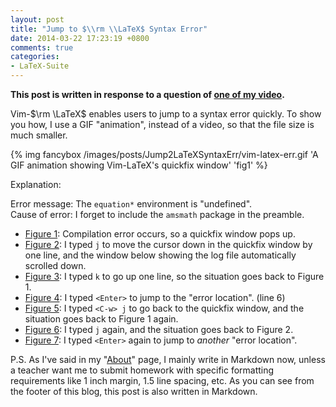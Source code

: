```yaml
---
layout: post
title: "Jump to $\\rm \\LaTeX$ Syntax Error"
date: 2014-03-22 17:23:19 +0800
comments: true
categories:
- LaTeX-Suite
---
```


**This post is written in response to a question of
[one of my video][YouTubeVideo].**

Vim-$\rm \LaTeX$ enables users to jump to a syntax error quickly.  To
show you how, I use a GIF "animation", instead of a video, so that the
file size is much smaller.

{% img fancybox /images/posts/Jump2LaTeXSyntaxErr/vim-latex-err.gif 'A GIF animation showing Vim-LaTeX's quickfix window' 'fig1' %}

Explanation:

Error message: The `equation*` environment is "undefined".  
Cause of error: I forget to include the `amsmath` package in the
preamble.

- [Figure 1][fig1]: Compilation error occurs,
  so a quickfix window pops up.
- [Figure 2][fig2]: I typed `j` to move the
  cursor down in the quickfix window by one line, and the window below
  showing the log file automatically scrolled down. 
- [Figure 3][fig3]: I typed `k` to go up one
  line, so the situation goes back to Figure 1.
- [Figure 4][fig4]: I typed `<Enter>` to jump
  to the "error location". (line 6)
- [Figure 5][fig5]: I typed `<C-w> j` to go
  back to the quickfix window, and the situation goes back to Figure 1
  again.
- [Figure 6][fig6]: I typed `j` again, and
  the situation goes back to Figure 2.
- [Figure 7][fig7]: I typed `<Enter>` again
  to jump to *another* "error location".

P.S. As I've said in my "[About](/about)" page, I mainly write in
Markdown now, unless a teacher want me to submit homework with
specific formatting requirements like 1 inch margin, 1.5 line spacing,
etc.  As you can see from the footer of this blog, this post is also
written in Markdown.

[YouTubeVideo]: http://youtu.be/y67t-05nFD0
[fig1]: /images/posts/Jump2LaTeXSyntaxErr/vim-latex-err1.png
[fig2]: /images/posts/Jump2LaTeXSyntaxErr/vim-latex-err2.png
[fig3]: /images/posts/Jump2LaTeXSyntaxErr/vim-latex-err3.png
[fig4]: /images/posts/Jump2LaTeXSyntaxErr/vim-latex-err4.png
[fig5]: /images/posts/Jump2LaTeXSyntaxErr/vim-latex-err5.png
[fig6]: /images/posts/Jump2LaTeXSyntaxErr/vim-latex-err6.png
[fig7]: /images/posts/Jump2LaTeXSyntaxErr/vim-latex-err7.png

<!-- vim:set tw=70:wrap: -->
